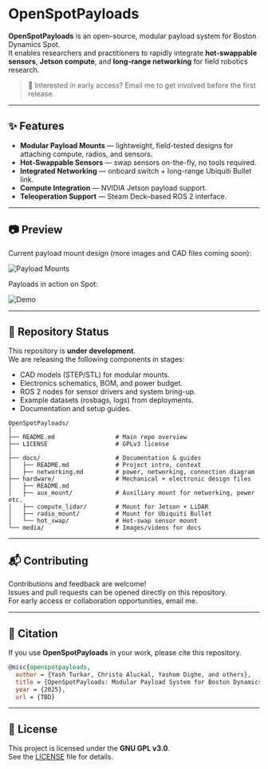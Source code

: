 # OpenSpotPayloads

**OpenSpotPayloads** is an open-source, modular payload system for Boston Dynamics Spot.  
It enables researchers and practitioners to rapidly integrate **hot-swappable sensors**, **Jetson compute**, and **long-range networking** for field robotics research.  

> 📩 Interested in early access? Email me to get involved before the first release.  

---

## ✨ Features
- **Modular Payload Mounts** — lightweight, field-tested designs for attaching compute, radios, and sensors.  
- **Hot-Swappable Sensors** — swap sensors on-the-fly, no tools required. 
- **Integrated Networking** — onboard switch + long-range Ubiquiti Bullet link.  
- **Compute Integration** — NVIDIA Jetson payload support.  
- **Teleoperation Support** — Steam Deck–based ROS 2 interface.  

---

## 📷 Preview
Current payload mount design (more images and CAD files coming soon):  

![Payload Mounts](./media/payloads.png)

Payloads in action on Spot:

![Demo](./media/real-world-demo.gif)


---

## 📂 Repository Status
This repository is **under development**.  
We are releasing the following components in stages:
- CAD models (STEP/STL) for modular mounts.  
- Electronics schematics, BOM, and power budget.  
- ROS 2 nodes for sensor drivers and system bring-up.  
- Example datasets (rosbags, logs) from deployments.  
- Documentation and setup guides.  

```plain
OpenSpotPayloads/
│
├── README.md                 # Main repo overview
├── LICENSE                   # GPLv3 license
│
├── docs/                     # Documentation & guides
│   ├── README.md             # Project intro, context
│   ├── networking.md         # power, networking, connection diagram
├── hardware/                 # Mechanical + electronic design files
|   ├── README.md 
│   ├── aux_mount/            # Auxiliary mount for networking, power etc.
│   ├── compute_lidar/        # Mount for Jetson + LiDAR  
│   ├── radio_mount/          # Mount for Ubiquiti Bullet  
│   └── hot_swap/             # Hot-swap sensor mount  
└── media/                    # Images/videos for docs
```
---



## 📬 Contributing
Contributions and feedback are welcome!  
Issues and pull requests can be opened directly on this repository.  
For early access or collaboration opportunities, email me.  

---

## 📝 Citation
If you use **OpenSpotPayloads** in your work, please cite this repository.  
```bibtex
@misc{openspotpayloads,
  author = {Yash Turkar, Christo Aluckal, Yashom Dighe, and others},
  title = {OpenSpotPayloads: Modular Payload System for Boston Dynamics Spot},
  year = {2025},
  url = {TBD}   
```

---

## 📜 License
This project is licensed under the **GNU GPL v3.0**.  
See the [LICENSE](LICENSE) file for details.  
